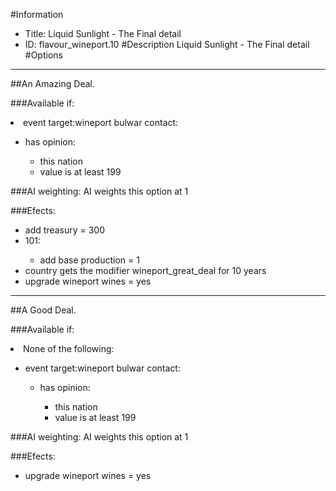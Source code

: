 #Information
 - Title: Liquid Sunlight - The Final detail
 - ID: flavour_wineport.10
#Description
Liquid Sunlight - The Final detail
#Options

___
##An Amazing Deal.

###Available if:
<li>event target:wineport bulwar contact:</li><ul><li>has opinion:</li><ul><li>this nation</li><li>value is at least 199</li></ul></ul>

###AI weighting:
AI weights this option at 1


###Efects:<ul><li>add treasury = 300</li><li>101:</li><ul><li>add base production = 1</li></ul><li>country gets the modifier wineport_great_deal for 10 years</li><li>upgrade wineport wines = yes</li></ul>

___
##A Good Deal.

###Available if:
<li>None of the following:</li><ul><li>event target:wineport bulwar contact:</li><ul><li>has opinion:</li><ul><li>this nation</li><li>value is at least 199</li></ul></ul></ul>

###AI weighting:
AI weights this option at 1


###Efects:<ul><li>upgrade wineport wines = yes</li></ul>
